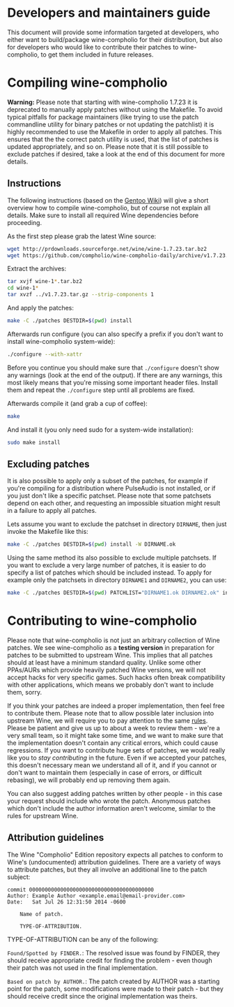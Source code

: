 Developers and maintainers guide
================================

This document will provide some information targeted at developers, who
either want to build/package wine-compholio for their distribution, but also
for developers who would like to contribute their patches to wine-compholio,
to get them included in future releases.



Compiling wine-compholio
========================

**Warning:** Please note that starting with wine-compholio 1.7.23 it is
deprecated to manually apply patches without using the Makefile. To avoid
typical pitfalls for package maintainers (like trying to use the patch
commandline utility for binary patches or not updating the patchlist) it is
highly recommended to use the Makefile in order to apply all patches. This
ensures that the the correct patch utility is used, that the list of patches
is updated appropriately, and so on. Please note that it is still possible
to exclude patches if desired, take a look at the end of this document for
more details.

Instructions
------------

The following instructions (based on the [Gentoo
Wiki](https://wiki.gentoo.org/wiki/Netflix/Pipelight#Compiling_manually))
will give a short overview how to compile wine-compholio, but of course not
explain all details. Make sure to install all required Wine dependencies
before proceeding.

As the first step please grab the latest Wine source:
```bash
wget http://prdownloads.sourceforge.net/wine/wine-1.7.23.tar.bz2
wget https://github.com/compholio/wine-compholio-daily/archive/v1.7.23.tar.gz
```

Extract the archives:
```bash
tar xvjf wine-1*.tar.bz2
cd wine-1*
tar xvzf ../v1.7.23.tar.gz --strip-components 1
```

And apply the patches:
```bash
make -C ./patches DESTDIR=$(pwd) install
```

Afterwards run configure (you can also specify a prefix if you don't want to install
wine-compholio system-wide):
```bash
./configure --with-xattr
```

Before you continue you should make sure that `./configure` doesn't show any
warnings (look at the end of the output). If there are any warnings, this
most likely means that you're missing some important header files. Install
them and repeat the `./configure` step until all problems are fixed.

Afterwards compile it (and grab a cup of coffee):
```bash
make
```

And install it (you only need sudo for a system-wide installation):
```bash
sudo make install
```

Excluding patches
-----------------

It is also possible to apply only a subset of the patches, for example if
you're compiling for a distribution where PulseAudio is not installed, or
if you just don't like a specific patchset. Please note that some patchsets
depend on each other, and requesting an impossible situation might result
in a failure to apply all patches.

Lets assume you want to exclude the patchset in directory `DIRNAME`, then
just invoke the Makefile like this:
```bash
make -C ./patches DESTDIR=$(pwd) install -W DIRNAME.ok
```

Using the same method its also possible to exclude multiple patchsets. If you
want to exclude a very large number of patches, it is easier to do specify
a list of patches which should be included instead. To apply for example
only the patchsets in directory `DIRNAME1` and `DIRNAME2`, you can use:
```bash
make -C ./patches DESTDIR=$(pwd) PATCHLIST="DIRNAME1.ok DIRNAME2.ok" install
```


Contributing to wine-compholio
==============================

Please note that wine-compholio is not just an arbitrary collection of Wine
patches. We see wine-compholio as a **testing version** in preparation for
patches to be submitted to upstream Wine. This implies that all patches should
at least have a minimum standard quality. Unlike some other PPAs/AURs which
provide heavily patched Wine versions, we will not accept hacks for very
specific games. Such hacks often break compatibility with other applications,
which means we probably don't want to include them, sorry.

If you think your patches are indeed a proper implementation, then feel free
to contribute them.  Please note that to allow possible later inclusion
into upstream Wine, we will require you to pay attention to the same
[rules](http://wiki.winehq.org/SubmittingPatches). Please be patient and
give us up to about a week to review them - we're a very small team, so
it might take some time, and we want to make sure that the implementation
doesn't contain any critical errors, which could cause regressions. If you
want to contribute huge sets of patches, we would really like you to *stay
contributing* in the future. Even if we accepted your patches, this doesn't
necessary mean we understand all of it, and if you cannot or don't want
to maintain them (especially in case of errors, or difficult rebasing),
we will probably end up removing them again.

You can also suggest adding patches written by other people - in this case
your request should include who wrote the patch. Anonymous patches which
don't include the author information aren't welcome, similar to the rules
for upstream Wine.


Attribution guidelines
----------------------

The Wine "Compholio" Edition repository expects all patches to conform to
Wine's (undocumented) attribution guidelines. There are a variety of ways
to attribute patches, but they all involve an additional line to the patch
subject:

```
commit 0000000000000000000000000000000000000000
Author: Example Author <example.email@email-provider.com>
Date:   Sat Jul 26 12:31:50 2014 -0600

    Name of patch.
    
    TYPE-OF-ATTRIBUTION.
```

TYPE-OF-ATTRIBUTION can be any of the following:

`Found/Spotted by FINDER.`: The resolved issue was found by FINDER, they
should receive appropriate credit for finding the problem - even though
their patch was not used in the final implementation.

`Based on patch by AUTHOR.`: The patch created by AUTHOR was a starting point
for the patch, some modifications were made to their patch - but they should
receive credit since the original implementation was theirs.